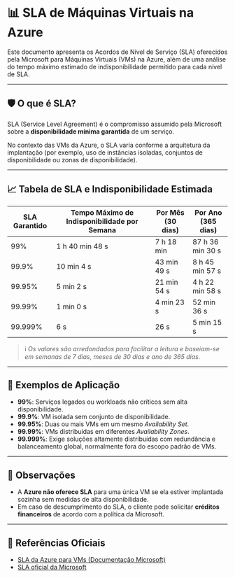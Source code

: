 # 📊 SLA de Máquinas Virtuais na Azure

Este documento apresenta os Acordos de Nível de Serviço (SLA) oferecidos pela Microsoft para Máquinas Virtuais (VMs) na Azure, além de uma análise do tempo máximo estimado de indisponibilidade permitido para cada nível de SLA.

---

## 🛡️ O que é SLA?

SLA (Service Level Agreement) é o compromisso assumido pela Microsoft sobre a **disponibilidade mínima garantida** de um serviço.

No contexto das VMs da Azure, o SLA varia conforme a arquitetura da implantação (por exemplo, uso de instâncias isoladas, conjuntos de disponibilidade ou zonas de disponibilidade).

---

## 📈 Tabela de SLA e Indisponibilidade Estimada

| SLA Garantido | Tempo Máximo de Indisponibilidade por Semana | Por Mês (30 dias) | Por Ano (365 dias) |
|---------------|-----------------------------------------------|--------------------|---------------------|
| 99%           | 1 h 40 min 48 s                               | 7 h 18 min         | 87 h 36 min 30 s    |
| 99.9%         | 10 min 4 s                                    | 43 min 49 s        | 8 h 45 min 57 s     |
| 99.95%        | 5 min 2 s                                     | 21 min 54 s        | 4 h 22 min 58 s     |
| 99.99%        | 1 min 0 s                                     | 4 min 23 s         | 52 min 36 s         |
| 99.999%       | 6 s                                           | 26 s               | 5 min 15 s          |

> ℹ️ *Os valores são arredondados para facilitar a leitura e baseiam-se em semanas de 7 dias, meses de 30 dias e ano de 365 dias.*

---

## 🧠 Exemplos de Aplicação

- **99%**: Serviços legados ou workloads não críticos sem alta disponibilidade.
- **99.9%**: VM isolada sem conjunto de disponibilidade.
- **99.95%**: Duas ou mais VMs em um mesmo *Availability Set*.
- **99.99%**: VMs distribuídas em diferentes *Availability Zones*.
- **99.999%**: Exige soluções altamente distribuídas com redundância e balanceamento global, normalmente fora do escopo padrão de VMs.

---

## 📌 Observações

- A **Azure não oferece SLA** para uma única VM se ela estiver implantada sozinha sem medidas de alta disponibilidade.
- Em caso de descumprimento do SLA, o cliente pode solicitar **créditos financeiros** de acordo com a política da Microsoft.

---

## 🔗 Referências Oficiais

- [SLA da Azure para VMs (Documentação Microsoft)](https://learn.microsoft.com/pt-br/azure/virtual-machines/sla)
- [SLA oficial da Microsoft](https://azure.microsoft.com/pt-br/support/legal/sla/summary/)
